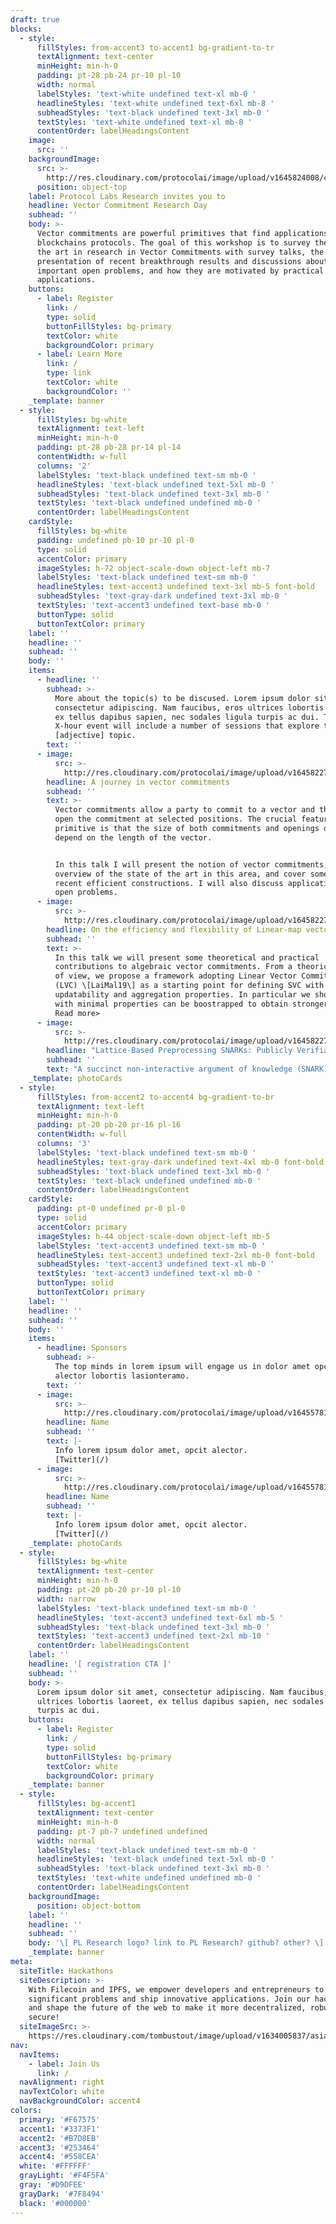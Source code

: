 ```yaml
---
draft: true
blocks:
  - style:
      fillStyles: from-accent3 to-accent1 bg-gradient-to-tr
      textAlignment: text-center
      minHeight: min-h-0
      padding: pt-28 pb-24 pr-10 pl-10
      width: normal
      labelStyles: 'text-white undefined text-xl mb-0 '
      headlineStyles: 'text-white undefined text-6xl mb-8 '
      subheadStyles: 'text-black undefined text-3xl mb-0 '
      textStyles: 'text-white undefined text-xl mb-8 '
      contentOrder: labelHeadingsContent
    image:
      src: ''
    backgroundImage:
      src: >-
        http://res.cloudinary.com/protocolai/image/upload/v1645824008/cryptonet/hero-bg_lrgsrl.svg
      position: object-top
    label: Protocol Labs Research invites you to
    headline: Vector Commitment Research Day
    subhead: ''
    body: >-
      Vector commitments are powerful primitives that find applications in many
      blockchains protocols. The goal of this workshop is to survey the state of
      the art in research in Vector Commitments with survey talks, the
      presentation of recent breakthrough results and discussions about the
      important open problems, and how they are motivated by practical
      applications.
    buttons:
      - label: Register
        link: /
        type: solid
        buttonFillStyles: bg-primary
        textColor: white
        backgroundColor: primary
      - label: Learn More
        link: /
        type: link
        textColor: white
        backgroundColor: ''
    _template: banner
  - style:
      fillStyles: bg-white
      textAlignment: text-left
      minHeight: min-h-0
      padding: pt-28 pb-28 pr-14 pl-14
      contentWidth: w-full
      columns: '2'
      labelStyles: 'text-black undefined text-sm mb-0 '
      headlineStyles: 'text-black undefined text-5xl mb-0 '
      subheadStyles: 'text-black undefined text-3xl mb-0 '
      textStyles: 'text-black undefined undefined mb-0 '
      contentOrder: labelHeadingsContent
    cardStyle:
      fillStyles: bg-white
      padding: undefined pb-10 pr-10 pl-0
      type: solid
      accentColor: primary
      imageStyles: h-72 object-scale-down object-left mb-7
      labelStyles: 'text-black undefined text-sm mb-0 '
      headlineStyles: text-accent3 undefined text-3xl mb-5 font-bold
      subheadStyles: 'text-gray-dark undefined text-3xl mb-0 '
      textStyles: 'text-accent3 undefined text-base mb-0 '
      buttonType: solid
      buttonTextColor: primary
    label: ''
    headline: ''
    subhead: ''
    body: ''
    items:
      - headline: ''
        subhead: >-
          More about the topic(s) to be discused. Lorem ipsum dolor sit amet,
          consectetur adipiscing. Nam faucibus, eros ultrices lobortis laoreet,
          ex tellus dapibus sapien, nec sodales ligula turpis ac dui. This
          X-hour event will include a number of sessions that explore this
          [adjective] topic.
        text: ''
      - image:
          src: >-
            http://res.cloudinary.com/protocolai/image/upload/v1645822769/cryptonet/bio-dario-fiore_avonun.jpg
        headline: A journey in vector commitments
        subhead: ''
        text: >-
          Vector commitments allow a party to commit to a vector and then to
          open the commitment at selected positions. The crucial feature of this
          primitive is that the size of both commitments and openings does not
          depend on the length of the vector.


          In this talk I will present the notion of vector commitments, give an
          overview of the state of the art in this area, and cover some of the
          recent efficient constructions. I will also discuss applications and
          open problems.
      - image:
          src: >-
            http://res.cloudinary.com/protocolai/image/upload/v1645822768/cryptonet/bio-victoria-arantxa_cqpcg7.jpg
        headline: On the efficiency and flexibility of Linear-map vector commitments.
        subhead: ''
        text: >-
          In this talk we will present some theoretical and practical
          contributions to algebraic vector commitments. From a theorical point
          of view, we propose a framework adopting Linear Vector Commitments
          (LVC) \[LaiMal19\] as a starting point for defining SVC with
          updatability and aggregation properties. In particular we show how LVC
          with minimal properties can be boostrapped to obtain stronger ones...
          Read more>
      - image:
          src: >-
            http://res.cloudinary.com/protocolai/image/upload/v1645822768/cryptonet/bio-russell-lai_goujsq.jpg
        headline: "Lattice-Based Preprocessing SNARKs: Publicly Verifiable and Recursively Composable\L"
        subhead: ''
        text: "A succinct non-interactive argument of knowledge (SNARK) allows a prover to produce a short proof that certifies the veracity of a certain NP-statement. In the last decade, a large body of work has studied candidate constructions that are secure against quantum attackers. Unfortunately, no known candidate matches the efficiency and desirable features of (pre-quantum) constructions based on bilinear pairings.\LIn this work, we make progress ... Read more>"
    _template: photoCards
  - style:
      fillStyles: from-accent2 to-accent4 bg-gradient-to-br
      textAlignment: text-left
      minHeight: min-h-0
      padding: pt-20 pb-20 pr-16 pl-16
      contentWidth: w-full
      columns: '3'
      labelStyles: 'text-black undefined text-sm mb-0 '
      headlineStyles: text-gray-dark undefined text-4xl mb-0 font-bold
      subheadStyles: 'text-black undefined text-3xl mb-0 '
      textStyles: 'text-black undefined undefined mb-0 '
      contentOrder: labelHeadingsContent
    cardStyle:
      padding: pt-0 undefined pr-0 pl-0
      type: solid
      accentColor: primary
      imageStyles: h-44 object-scale-down object-left mb-5
      labelStyles: 'text-accent3 undefined text-sm mb-0 '
      headlineStyles: text-accent3 undefined text-2xl mb-0 font-bold
      subheadStyles: 'text-accent3 undefined text-xl mb-0 '
      textStyles: 'text-accent3 undefined text-xl mb-0 '
      buttonType: solid
      buttonTextColor: primary
    label: ''
    headline: ''
    subhead: ''
    body: ''
    items:
      - headline: Sponsors
        subhead: >-
          The top minds in lorem ipsum will engage us in dolor amet opcit
          alector lobortis lasionteramo.
        text: ''
      - image:
          src: >-
            http://res.cloudinary.com/protocolai/image/upload/v1645578168/cryptonet/white-placeholder-md_wdmspr.png
        headline: Name
        subhead: ''
        text: |-
          Info lorem ipsum dolor amet, opcit alector.  
          [Twitter](/)
      - image:
          src: >-
            http://res.cloudinary.com/protocolai/image/upload/v1645578168/cryptonet/white-placeholder-md_wdmspr.png
        headline: Name
        subhead: ''
        text: |-
          Info lorem ipsum dolor amet, opcit alector.  
          [Twitter](/)
    _template: photoCards
  - style:
      fillStyles: bg-white
      textAlignment: text-center
      minHeight: min-h-0
      padding: pt-20 pb-20 pr-10 pl-10
      width: narrow
      labelStyles: 'text-black undefined text-sm mb-0 '
      headlineStyles: 'text-accent3 undefined text-6xl mb-5 '
      subheadStyles: 'text-black undefined text-3xl mb-0 '
      textStyles: 'text-accent3 undefined text-2xl mb-10 '
      contentOrder: labelHeadingsContent
    label: ''
    headline: '[ registration CTA ]'
    subhead: ''
    body: >-
      Lorem ipsum dolor sit amet, consectetur adipiscing. Nam faucibus, eros
      ultrices lobortis laoreet, ex tellus dapibus sapien, nec sodales ligula
      turpis ac dui.
    buttons:
      - label: Register
        link: /
        type: solid
        buttonFillStyles: bg-primary
        textColor: white
        backgroundColor: primary
    _template: banner
  - style:
      fillStyles: bg-accent1
      textAlignment: text-center
      minHeight: min-h-0
      padding: pt-7 pb-7 undefined undefined
      width: normal
      labelStyles: 'text-black undefined text-sm mb-0 '
      headlineStyles: 'text-black undefined text-5xl mb-0 '
      subheadStyles: 'text-black undefined text-3xl mb-0 '
      textStyles: 'text-white undefined undefined mb-0 '
      contentOrder: labelHeadingsContent
    backgroundImage:
      position: object-bottom
    label: ''
    headline: ''
    subhead: ''
    body: '\[ PL Research logo? link to PL Research? github? other? \]'
    _template: banner
meta:
  siteTitle: Hackathons
  siteDescription: >-
    With Filecoin and IPFS, we empower developers and entrepreneurs to solve
    significant problems and ship innovative applications. Join our hackathons
    and shape the future of the web to make it more decentralized, robust, and
    secure!
  siteImageSrc: >-
    https://res.cloudinary.com/tombustout/image/upload/v1634005837/asia-hackathon-hero_isb8ak.png
nav:
  navItems:
    - label: Join Us
      link: /
  navAlignment: right
  navTextColor: white
  navBackgroundColor: accent4
colors:
  primary: '#F67575'
  accent1: '#3373F1'
  accent2: '#B7D8EB'
  accent3: '#253464'
  accent4: '#558CEA'
  white: '#FFFFFF'
  grayLight: '#F4F5FA'
  gray: '#D9DFEE'
  grayDark: '#7F8494'
  black: '#000000'
---
```


